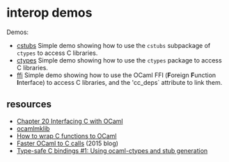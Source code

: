 # interop demos

Demos:

* [cstubs](cstubs) Simple demo showing how to use the `cstubs` subpackage of `ctypes` to access C libraries.
* [ctypes](ctypes) Simple demo showing how to use the `ctypes` package to access C libraries.
* [ffi](ffi) Simple demo showing how to use the OCaml FFI (**F**oreign **F**unction **I**nterface) to access C libraries, and the 'cc_deps` attribute to link them.

## resources

* [Chapter 20  Interfacing C with OCaml](https://caml.inria.fr/pub/docs/manual-ocaml-4.11/intfc.html)
* [ocamlmklib](https://caml.inria.fr/pub/docs/manual-ocaml/intfc.html#s%3Aocamlmklib)
* [How to wrap C functions to OCaml](http://decapode314.free.fr/ocaml/ocaml-wrapping-c.html)
* [Faster OCaml to C calls](https://blog.janestreet.com/faster-ocaml-to-c-calls/) (2015 blog)
* [Type-safe C bindings #1: Using ocaml-ctypes and stub generation](http://simonjbeaumont.com/posts/ocaml-ctypes/)
